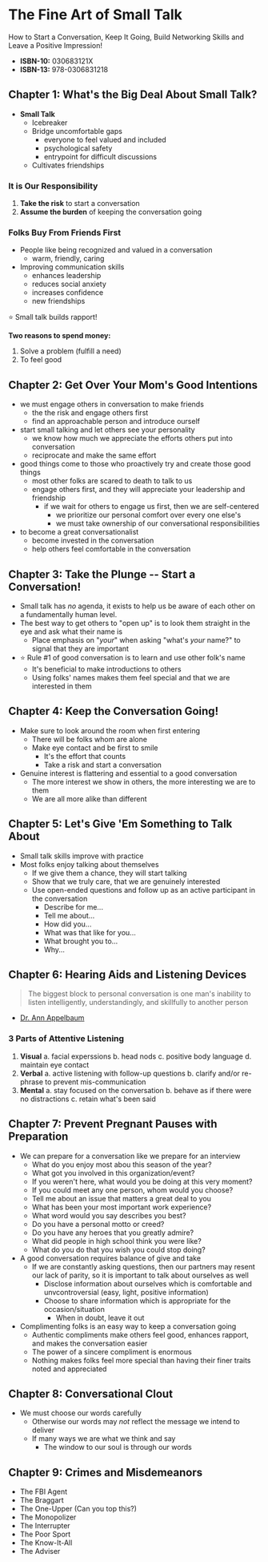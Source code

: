 # The Fine Art of Small Talk

How to Start a Conversation, Keep It Going, Build Networking Skills and Leave a Positive Impression!

* **ISBN-10:** 030683121X
* **ISBN-13:** 978-0306831218

## Chapter 1: What's the Big Deal About Small Talk?

* **Small Talk**
    * Icebreaker
    * Bridge uncomfortable gaps
        * everyone to feel valued and included
        * psychological safety
        * entrypoint for difficult discussions
    * Cultivates friendships

### It is Our Responsibility

1. **Take the risk** to start a conversation
1. **Assume the burden** of keeping the conversation going

### Folks Buy From Friends First

* People like being recognized and valued in a conversation
    * warm, friendly, caring
* Improving communication skills
    * enhances leadership
    * reduces social anxiety
    * increases confidence
    * new friendships

⭐️ Small talk builds rapport!

**Two reasons to spend money:**

1. Solve a problem (fulfill a need)
1. To feel good

## Chapter 2: Get Over Your Mom's Good Intentions

* we must engage others in conversation to make friends
    * the the risk and engage others first
    * find an approachable person and introduce ourself
* start small talking and let others see your personality
    * we know how much we appreciate the efforts others put into conversation
    * reciprocate and make the same effort
* good things come to those who proactively try and create those good things
    * most other folks are scared to death to talk to us
    * engage others first, and they will appreciate your leadership and friendship
        * if we wait for others to engage us first, then we are self-centered
            * we prioritize our personal comfort over every one else's
            * we must take ownership of our conversational responsibilities
* to become a great conversationalist
    * become invested in the conversation
    * help others feel comfortable in the conversation

## Chapter 3: Take the Plunge -- Start a Conversation!

* Small talk has *no* agenda, it exists to help us be aware of each other on a fundamentally human level.
* The best way to get others to "open up" is to look them straight in the eye and ask what their name is
    * Place emphasis on "*your*" when asking "what's *your* name?" to signal that they are important
* ⭐️ Rule #1 of good conversation is to learn and use other folk's name
    * It's beneficial to make introductions to others
    * Using folks' names makes them feel special and that we are interested in them

## Chapter 4: Keep the Conversation Going!

* Make sure to look around the room when first entering
    * There will be folks whom are alone
    * Make eye contact and be first to smile
        * It's the effort that counts
        * Take a risk and start a conversation
* Genuine interest is flattering and essential to a good conversation
    * The more interest we show in others, the more interesting we are to them
    * We are all more alike than different

## Chapter 5: Let's Give 'Em Something to Talk About

* Small talk skills improve with practice
* Most folks enjoy talking about themselves
    * If we give them a chance, they will start talking
    * Show that we truly care, that we are genuinely interested
    * Use open-ended questions and follow up as an active participant in the conversation
        * Describe for me...
        * Tell me about...
        * How did you...
        * What was that like for you...
        * What brought you to...
        * Why...

## Chapter 6: Hearing Aids and Listening Devices

> The biggest block to personal conversation is one man's inability to listen intelligently, understandingly, and skillfully to another person
>
- [Dr. Ann Appelbaum](https://www.anneapplebaum.com/)

### 3 Parts of Attentive Listening

1. **Visual**
    a. facial experssions
    b. head nods
    c. positive body language
    d. maintain eye contact
2. **Verbal**
    a. active listening with follow-up questions
    b. clarify and/or re-phrase to prevent mis-communication
3. **Mental**
    a. stay focused on the conversation
    b. behave as if there were no distractions
    c. retain what's been said

## Chapter 7: Prevent Pregnant Pauses with Preparation

* We can prepare for a conversation like we prepare for an interview
    * What do you enjoy most abou this season of the year?
    * What got you involved in this organization/event?
    * If you weren't here, what would you be doing at this very moment?
    * If you could meet any one person, whom would you choose?
    * Tell me about an issue that matters a great deal to you
    * What has been your most important work experience?
    * What word would you say describes you best?
    * Do you have a personal motto or creed?
    * Do you have any heroes that you greatly admire?
    * What did people in high school think you were like?
    * What do you do that you wish you could stop doing?
* A good conversation requires balance of give and take
    * If we are constantly asking questions, then our partners may resent our lack of parity, so it is important to talk about ourselves as well
        * Disclose information about ourselves which is comfortable and unvcontroversial (easy, light, positive information)
        * Choose to share information which is appropriate for the occasion/situation
            * When in doubt, leave it out
* Complimenting folks is an easy way to keep a conversation going
    * Authentic compliments make others feel good, enhances rapport, and makes the conversation easier
    * The power of a sincere compliment is enormous
    * Nothing makes folks feel more special than having their finer traits noted and appreciated

## Chapter 8: Conversational Clout

* We must choose our words carefully
    * Otherwise our words may *not* reflect the message we intend to deliver
    * If many ways we are what we think and say
        * The window to our soul is through our words

## Chapter 9: Crimes and Misdemeanors

* The FBI Agent
* The Braggart
* The One-Upper (Can you top this?)
* The Monopolizer
* The Interrupter
* The Poor Sport
* The Know-It-All
* The Adviser
